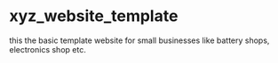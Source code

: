 # xyz_website_template
this the basic template website for small businesses like battery shops, electronics shop etc.
